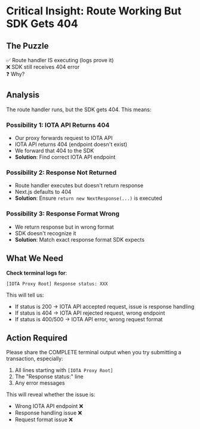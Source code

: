 # Critical Insight: Route Working But SDK Gets 404

## The Puzzle

✅ Route handler IS executing (logs prove it)  
❌ SDK still receives 404 error  
❓ Why?

## Analysis

The route handler runs, but the SDK gets 404. This means:

### Possibility 1: IOTA API Returns 404
- Our proxy forwards request to IOTA API
- IOTA API returns 404 (endpoint doesn't exist)
- We forward that 404 to the SDK
- **Solution**: Find correct IOTA API endpoint

### Possibility 2: Response Not Returned
- Route handler executes but doesn't return response
- Next.js defaults to 404
- **Solution**: Ensure `return new NextResponse(...)` is executed

### Possibility 3: Response Format Wrong
- We return response but in wrong format
- SDK doesn't recognize it
- **Solution**: Match exact response format SDK expects

## What We Need

**Check terminal logs for**:
```
[IOTA Proxy Root] Response status: XXX
```

This will tell us:
- If status is 200 → IOTA API accepted request, issue is response handling
- If status is 404 → IOTA API rejected request, wrong endpoint
- If status is 400/500 → IOTA API error, wrong request format

## Action Required

Please share the COMPLETE terminal output when you try submitting a transaction, especially:
1. All lines starting with `[IOTA Proxy Root]`
2. The "Response status:" line
3. Any error messages

This will reveal whether the issue is:
- Wrong IOTA API endpoint ❌
- Response handling issue ❌  
- Request format issue ❌

